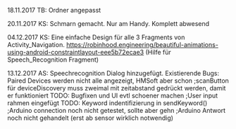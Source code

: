 18.11.2017 TB: Ordner angepasst

20.11.2017 KS: Schmarn gemacht. Nur am Handy. Komplett abwesend

04.12.2017 KS: Eine einfache Design für alle 3 Fragments von Activity_Navigation. 
           https://robinhood.engineering/beautiful-animations-using-android-constraintlayout-eee5b72ecae3 (Hilfe für Speech_Recognition    Fragment)

13.12.2017 AS: Speechrecognition Dialog hinzugefügt. Existierende Bugs: Paired Devices werden nicht alle angezeigt, HMSoft aber schon                    ;scanButton für deviceDiscovery muss zweimal mit zeitabstand gedrückt werden, damit er funktioniert TODO: Bugfixen und UI                  evtl schoener machen
               ;User input rahmen eingefügt TODO: Keyword indentifizierung in sendKeyword() 
               ;Arduino connection noch nicht getestet, sollte aber gehn
               ;Arduino Antwort noch nicht gehandelt (erst ab sensor wirklich notwendig)

